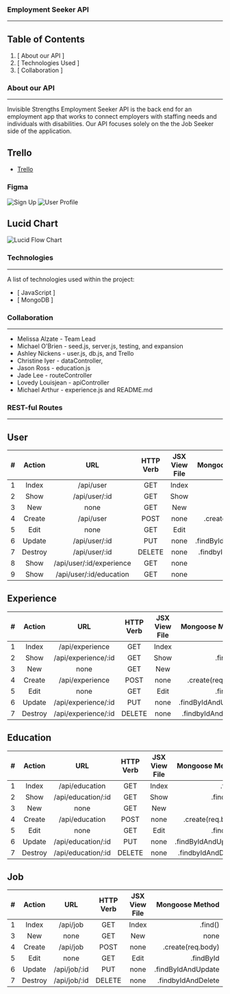 ### Employment Seeker API
***
## Table of Contents
1. [ About our API ] 
2. [ Technologies Used ]
3. [ Collaboration ]

### About our API
***
Invisible Strengths Employment Seeker API is the back end for an employment app that works to connect employers with staffing needs and individuals with disabilities. 
Our API focuses solely on the the Job Seeker side of the application.
## Trello
* [Trello](/https://trello.com/b/h0TdY1a9/group-project-api)
### Figma
![ Sign Up ](https://i.imgur.com/qLxeCAf.png)
![ User Profile ](https://i.imgur.com/sDpLX3N.png)
## Lucid Chart
![Lucid Flow Chart](https://i.imgur.com/9FCgKn6.png)

### Technologies
***
A list of technologies used within the project:
* [ JavaScript ]
* [ MongoDB ]

### Collaboration
***
* Melissa Alzate - Team Lead
* Michael O'Brien - seed.js, server.js, testing, and expansion
* Ashley Nickens - user.js, db.js, and Trello
* Christine Iyer - dataController, 
* Jason Ross - education.js
* Jade Lee - routeController
* Lovedy Louisjean - apiController
* Michael Arthur - experience.js and README.md

### REST-ful Routes
***
## User
| # |  Action  | URL | HTTP Verb |  JSX View File  | Mongoose Method |
|:-----|:--------:|:--------:|:--------:|:--------:|------:|
| 1   | Index | /api/user | GET | Index | .find() |
| 2   |  Show  | /api/user/:id | GET | Show | .findById |
| 3   | New | none | GET | New | none |
| 4   | Create | /api/user | POST | none | .create(req.body) |
| 5   |  Edit  | none | GET | Edit | .findById |
| 6   | Update | /api/user/:id | PUT | none | .findByIdAndUpdate |
| 7   | Destroy | /api/user/:id | DELETE | none | .findbyIdAndDelete |
| 8   |  Show  | /api/user/:id/experience | GET | none | .findById |
| 9   |  Show  | /api/user/:id/education  | GET | none | .findById |

## Experience
| # |  Action  | URL | HTTP Verb |  JSX View File  | Mongoose Method |
|:-----|:--------:|:--------:|:--------:|:--------:|------:|
| 1   | Index | /api/experience | GET | Index | .find() |
| 2   |  Show  | /api/experience/:id | GET | Show | .findById |
| 3   | New | none | GET | New | none |
| 4   | Create | /api/experience | POST | none | .create(req.body) |
| 5   |  Edit  | none | GET | Edit | .findById |
| 6   | Update | /api/experience/:id | PUT | none | .findByIdAndUpdate |
| 7   | Destroy | /api/experience/:id | DELETE | none | .findbyIdAndDelete |

## Education
| # |  Action  | URL | HTTP Verb |  JSX View File  | Mongoose Method |
|:-----|:--------:|:--------:|:--------:|:--------:|------:|
| 1   | Index | /api/education | GET | Index | .find() |
| 2   |  Show  | /api/education/:id | GET | Show | .findById |
| 3   | New | none | GET | New | none |
| 4   | Create | /api/education | POST | none | .create(req.body) |
| 5   |  Edit  | none | GET | Edit | .findById |
| 6   | Update | /api/education/:id | PUT | none | .findByIdAndUpdate |
| 7   | Destroy | /api/education/:id | DELETE | none | .findbyIdAndDelete |

## Job
| # |  Action  | URL | HTTP Verb |  JSX View File  | Mongoose Method |
|:-----|:--------:|:--------:|:--------:|:--------:|------:|
| 1   | Index | /api/job | GET | Index | .find() |
| 3   | New | none | GET | New | none |
| 4   | Create | /api/job | POST | none | .create(req.body) |
| 5   |  Edit  | none | GET | Edit | .findById |
| 6   | Update | /api/job/:id | PUT | none | .findByIdAndUpdate |
| 7   | Destroy | /api/job/:id | DELETE | none | .findbyIdAndDelete |